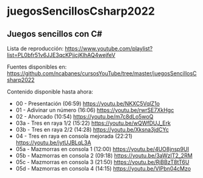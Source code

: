 # juegosSencillosCsharp2022

## Juegos sencillos con C#

Lista de reproducción: https://www.youtube.com/playlist?list=PL0bfr51v6JJE3qcKPjjcjKlhAQ4wejfeV

Fuentes disponibles en: https://github.com/ncabanes/cursosYouTube/tree/master/juegosSencillosCsharp2022

Contenido disponible hasta ahora:

 - 00 - Presentación (06:59) https://youtu.be/NKXC5VqlZ1o
 - 01 - Adivinar un número (16:06) https://youtu.be/rwrSE7XkHgc
 - 02 - Ahorcado (10:54) https://youtu.be/m7c8dLo5woQ
 - 03a - Tres en raya 1/2 (15:22) https://youtu.be/wQWfDUJ_Erk
 - 03b - Tres en raya 2/2 (14:28) https://youtu.be/Xksna3jdCYc
 - 04 - Tres en raya en consola mejorada (22:21) https://youtu.be/jytUJBLqL3A
 - 05a - Mazmorras en consola 1 (12:00) https://youtu.be/4UO8jnsp9UI
 - 05b - Mazmorras en consola 2 (09:18) https://youtu.be/3aWzlT2_2RM
 - 05c - Mazmorras en consola 3 (21:50) https://youtu.be/RjBBzT8tT6U
 - 05d - Mazmorras en consola 4 (14:15) https://youtu.be/VlPbn04cMzo
 